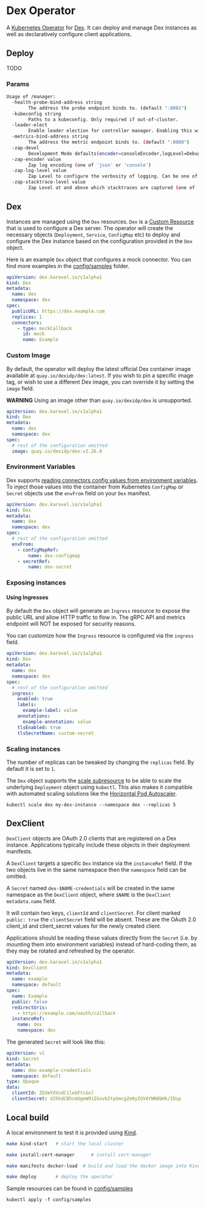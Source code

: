 # Dex Operator

A [Kubernetes Operator] for [Dex]. It can deploy and manage Dex instances as well as
declaratively configure client applications.

## Deploy

TODO

### Params

```bash
Usage of /manager:
  -health-probe-bind-address string
    	The address the probe endpoint binds to. (default ":8081")
  -kubeconfig string
    	Paths to a kubeconfig. Only required if out-of-cluster.
  -leader-elect
    	Enable leader election for controller manager. Enabling this will ensure there is only one active controller manager.
  -metrics-bind-address string
    	The address the metric endpoint binds to. (default ":8080")
  -zap-devel
    	Development Mode defaults(encoder=consoleEncoder,logLevel=Debug,stackTraceLevel=Warn). Production Mode defaults(encoder=jsonEncoder,logLevel=Info,stackTraceLevel=Error) (default true)
  -zap-encoder value
    	Zap log encoding (one of 'json' or 'console')
  -zap-log-level value
    	Zap Level to configure the verbosity of logging. Can be one of 'debug', 'info', 'error', or any integer value > 0 which corresponds to custom debug levels of increasing verbosity
  -zap-stacktrace-level value
    	Zap Level at and above which stacktraces are captured (one of 'info', 'error').
```

## Dex

Instances are managed using the `Dex` resources. `Dex` is a [Custom Resource] that is used to configure
a Dex server. The operator will create the necessary objects (`Deployment`, `Service`, `ConfigMap` etc) to
deploy and configure the Dex instance based on the configuration provided in the `Dex` object.

Here is an example `Dex` object that configures a mock connector. 
You can find more examples in the [config/samples](./config/samples) folder.

```yaml
apiVersion: dex.karavel.io/v1alpha1
kind: Dex
metadata:
  name: dex
  namespace: dex
spec:
  publicURL: https://dex.example.com
  replicas: 1
  connectors:
    - type: mockCallback
      id: mock
      name: Example
```

### Custom Image

By default, the operator will deploy the latest official Dex container image available at `quay.io/dexidp/dex:latest`.
If you wish to pin a specific image tag, or wish to use a different Dex image, you can override it by setting the `image` field.

**WARNING** Using an image other than `quay.io/dexidp/dex` is unsupported.

```yaml
apiVersion: dex.karavel.io/v1alpha1
kind: Dex
metadata:
  name: dex
  namespace: dex
spec:
  # rest of the configuration omitted
  image: quay.io/dexidp/dex:v2.26.0
```

### Environment Variables

Dex supports [reading connectors config values from environment variables](https://github.com/dexidp/dex/blob/master/examples/config-dev.yaml#L123).
To inject those values into the container from Kubernetes `ConfigMap` or `Secret` objects use the `envFrom` field on your `Dex` manifest.

```yaml
apiVersion: dex.karavel.io/v1alpha1
kind: Dex
metadata:
  name: dex
  namespace: dex
spec:
  # rest of the configuration omitted
  envFrom:
    - configMapRef:
        name: dex-configmap
    - secretRef:
        name: dex-secret
```

### Exposing instances

#### Using Ingresses

By default the `Dex` object will generate an `Ingress` resource to expose the public URL and allow HTTP
traffic to flow in. The gRPC API and metrics endpoint will NOT be exposed for security reasons.

You can customize how the `Ingress` resource is configured via the `ingress` field.

```yaml
apiVersion: dex.karavel.io/v1alpha1
kind: Dex
metadata:
  name: dex
  namespace: dex
spec:
  # rest of the configuration omitted
  ingress:
    enabled: true
    labels:
      example-label: value
    annotations:
      example-annotation: value
    tlsEnabled: true
    tlsSecretName: custom-secret
```

### Scaling instances

The number of replicas can be tweaked by changing the `replicas` field. By default it is set to `1`.

The `Dex` object supports the [scale subresource] to be able to scale the underlying `Deployment` object
using `kubectl`. This also makes it compatible with automated scaling solutions like the [Horizontal Pod Autoscaler].

`kubectl scale dex my-dex-instance --namespace dex --replicas 5`

## DexClient

`DexClient` objects are OAuth 2.0 clients that are registered on a Dex instance. Applications typically include 
these objects in their deployment manifests.

A `DexClient` targets a specific `Dex` instance via the `instanceRef` field. If the two objects live in the same
namespace then the `namespace` field can be omitted.

A `Secret` named `dex-$NAME-credentials` will be created in the same namespace as the `DexClient` object, where
`$NAME` is the `DexClient` `metadata.name` field.

It will contain two keys, `clientId` and `clientSecret`. For client marked `public: true` the `clientSecret` field
will be absent. These are the OAuth 2.0 client_id and client_secret values for the newly created client.

Applications should be reading these values directly from the `Secret` (i.e. by mounting them into environment variables)
instead of hard-coding them, as they may be rotated and refreshed by the operator.

```yaml
apiVersion: dex.karavel.io/v1alpha1
kind: DexClient
metadata:
  name: example
  namespace: default
spec:
  name: Example
  public: false
  redirectUris:
    - https://example.com/oauth/callback
  instanceRef:
    name: dex
    namespace: dex
```

The generated `Secret` will look like this:

```yaml
apiVersion: v1
kind: Secret
metadata:
  name: dex-example-credentials
  namespace: default
type: Opaque
data:
  clientId: ZGVmYXVsdC1leGFtcGxl
  clientSecret: d2hhdCBhcmUgeW91IGxvb2tpbmcgZm9yIGV4YWN0bHk/IDsp
```
## Local build

A local environment to test it is provided using [Kind].

```bash
make kind-start   # start the local cluster

make install-cert-manager      # install cert-manager

make manifests docker-load  # build and load the docker image into Kind

make deploy       # deploy the operator
```

Sample resources can be found in [config/samples](./config/samples)

`kubectl apply -f config/samples`

[Kubernetes Operator]: https://kubernetes.io/docs/concepts/extend-kubernetes/operator/
[Dex]: https://dexidp.io
[Kind]: https://kind.sigs.k8s.io/
[Custom Resource]: https://kubernetes.io/docs/concepts/extend-kubernetes/api-extension/custom-resources/
[scale subresource]: https://kubernetes.io/docs/tasks/extend-kubernetes/custom-resources/custom-resource-definitions/#scale-subresource
[Horizontal Pod Autoscaler]: https://kubernetes.io/docs/tasks/run-application/horizontal-pod-autoscale/
